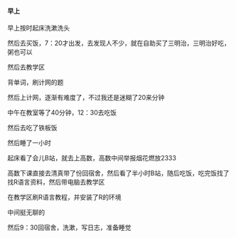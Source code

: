 #### 早上

早上按时起床洗漱洗头

然后去买饭，7：20才出发，去发现人不少，就在自助买了三明治，三明治好吃，粥也可以

然后去教学区

背单词，刷计网的题

然后上计网，逐渐有难度了，不过我还是迷糊了20来分钟

中午在教室等了40分钟，12：30去吃饭

然后去吃了铁板饭

然后睡了一小时

起床看了会儿B站，就去上高数，高数中间举报烟花燃放2333

高数下课直接去清真带了份回宿舍，然后看了半小时B站，随后吃饭，吃完饭找了找R语言资料，然后带电脑去教学区

在教学区刷R语言教程，并安装了R的环境

中间挺无聊的

然后9：30回宿舍，洗漱，写日志，准备睡觉